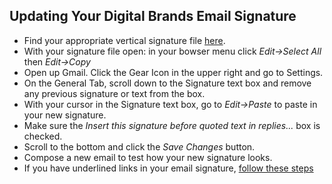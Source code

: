 ## Updating Your Digital Brands Email Signature
* Find your appropriate vertical signature file <a href="http://db-pj.github.io/Digital-Brands-Email-Signatures/" target="_blank">here</a>.
* With your signature file open: in your bowser menu click *Edit->Select All* then *Edit->Copy*
* Open up Gmail. Click the Gear Icon in the upper right and go to Settings.
* On the General Tab, scroll down to the Signature text box and remove any previous signature or text from the box.
* With your cursor in the Signature text box, go to *Edit->Paste* to paste in your new signature.
* Make sure the *Insert this signature before quoted text in replies...* box is checked.
* Scroll to the bottom and click the *Save Changes* button.
* Compose a new email to test how your new signature looks.
* If you have underlined links in your email signature, <a href="http://db-docs.com/00300_HR/00100_Email_Signatures" target="_blank">follow these steps</a>
